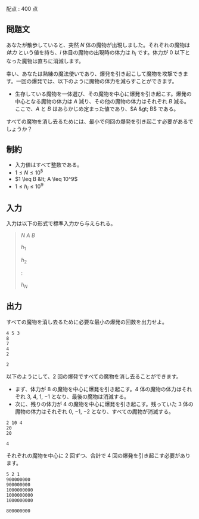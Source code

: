 配点 : $400$ 点

## 問題文

あなたが散歩していると、突然 $N$ 体の魔物が出現しました。それぞれの魔物は *体力* という値を持ち、$i$ 体目の魔物の出現時の体力は $h_i$ です。体力が $0$ 以下となった魔物は直ちに消滅します。

幸い、あなたは熟練の魔法使いであり、爆発を引き起こして魔物を攻撃できます。一回の爆発では、以下のように魔物の体力を減らすことができます。

- 生存している魔物を一体選び、その魔物を中心に爆発を引き起こす。爆発の中心となる魔物の体力は $A$ 減り、その他の魔物の体力はそれぞれ $B$ 減る。ここで、$A$ と $B$ はあらかじめ定まった値であり、$A &gt; B$ である。

すべての魔物を消し去るためには、最小で何回の爆発を引き起こす必要があるでしょうか？

## 制約

- 入力値はすべて整数である。
- $1 \leq N \leq 10^5$
- $1 \leq B &lt; A \leq 10^9$
- $1 \leq h_i \leq 10^9$

## 入力

入力は以下の形式で標準入力から与えられる。

> $N$ $A$ $B$
> 
> $h_1$
> 
> $h_2$
> 
> $:$
> 
> $h_N$

## 出力

すべての魔物を消し去るために必要な最小の爆発の回数を出力せよ。

```input1
4 5 3
8
7
4
2
```

```output1
2
```

以下のようにして、$2$ 回の爆発ですべての魔物を消し去ることができます。

- まず、体力が $8$ の魔物を中心に爆発を引き起こす。$4$ 体の魔物の体力はそれぞれ $3$, $4$, $1$, $-1$ となり、最後の魔物は消滅する。
- 次に、残りの体力が $4$ の魔物を中心に爆発を引き起こす。残っていた $3$ 体の魔物の体力はそれぞれ $0$, $-1$, $-2$ となり、すべての魔物が消滅する。

```input2
2 10 4
20
20
```

```output2
4
```

それぞれの魔物を中心に $2$ 回ずつ、合計で $4$ 回の爆発を引き起こす必要があります。

```input3
5 2 1
900000000
900000000
1000000000
1000000000
1000000000
```

```output3
800000000
```